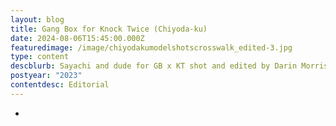 ```yaml
---
layout: blog
title: Gang Box for Knock Twice (Chiyoda-ku)
date: 2024-08-06T15:45:00.000Z
featuredimage: /image/chiyodakumodelshotscrosswalk_edited-3.jpg
type: content
descblurb: Sayachi and dude for GB x KT shot and edited by Darin Morrison-Beer
postyear: "2023"
contentdesc: Editorial
---
```

-
